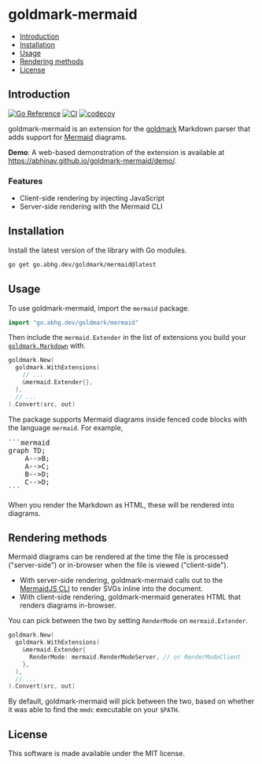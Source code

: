 # goldmark-mermaid

- [Introduction](#introduction)
- [Installation](#installation)
- [Usage](#usage)
- [Rendering methods](#rendering-methods)
- [License](#license)

## Introduction

[![Go Reference](https://pkg.go.dev/badge/go.abhg.dev/goldmark/mermaid.svg)](https://pkg.go.dev/go.abhg.dev/goldmark/mermaid)
[![CI](https://github.com/abhinav/goldmark-mermaid/actions/workflows/ci.yml/badge.svg)](https://github.com/abhinav/goldmark-mermaid/actions/workflows/ci.yml)
[![codecov](https://codecov.io/gh/abhinav/goldmark-mermaid/branch/main/graph/badge.svg?token=W98KYF8SPE)](https://codecov.io/gh/abhinav/goldmark-mermaid)

goldmark-mermaid is an extension for the [goldmark](http://github.com/yuin/goldmark) Markdown parser that adds
support for [Mermaid](https://mermaid-js.github.io/mermaid/) diagrams.

**Demo**:
A web-based demonstration of the extension is available at
https://abhinav.github.io/goldmark-mermaid/demo/.

### Features

- Client-side rendering by injecting JavaScript
- Server-side rendering with the Mermaid CLI

## Installation

Install the latest version of the library with Go modules.

```bash
go get go.abhg.dev/goldmark/mermaid@latest
```

## Usage

To use goldmark-mermaid, import the `mermaid` package.

```go
import "go.abhg.dev/goldmark/mermaid"
```

Then include the `mermaid.Extender` in the list of extensions you build your
[`goldmark.Markdown`](https://pkg.go.dev/github.com/yuin/goldmark#Markdown) with.

```go
goldmark.New(
  goldmark.WithExtensions(
    // ...
    &mermaid.Extender{},
  ),
  // ...
).Convert(src, out)
```

The package supports Mermaid diagrams inside fenced code blocks with the language `mermaid`. For example,

<pre>
```mermaid
graph TD;
    A-->B;
    A-->C;
    B-->D;
    C-->D;
```
</pre>

When you render the Markdown as HTML, these will be rendered into diagrams.

## Rendering methods

Mermaid diagrams can be rendered
at the time the file is processed ("server-side")
or in-browser when the file is viewed ("client-side").

- With server-side rendering, goldmark-mermaid calls out to the
  [MermaidJS CLI](https://github.com/mermaid-js/mermaid-cli)
  to render SVGs inline into the document.
- With client-side rendering, goldmark-mermaid generates HTML that
  renders diagrams in-browser.

You can pick between the two by setting `RenderMode` on `mermaid.Extender`.

```go
goldmark.New(
  goldmark.WithExtensions(
    &mermaid.Extender{
      RenderMode: mermaid.RenderModeServer, // or RenderModeClient
    },
  ),
  // ...
).Convert(src, out)
```

By default, goldmark-mermaid will pick between the two,
based on whether it was able to find the `mmdc` executable on your `$PATH`.

## License

This software is made available under the MIT license.
